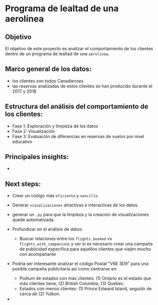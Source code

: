 # Programa de lealtad de una aerolínea

## Objetivo 
El objetivo de este proyecto es analizar el comportamiento de los clientes dentro de un programa de lealtad de una `aerolínea`. 

## Marco general de los datos:
- los clientes son todos Canadienses
- las reservas analizadas de estos clientes se han producido durante el 2017 y 2018

## Estructura del análisis del comportamiento de los clientes:
- Fase 1: Exploración y limpieza de los datos
- Fase 2: Visualización
- Fase 3: Evaluación de diferencias en reservas de vuelos por nivel educativo

## Principales insights:
- 


## Next steps:

- Crear un código más `eficiente` y `sencillo`.

- Generar `visualizaciones` atractivas e interactivas de los datos.

- generar un `.py` para que la limpieza y la creación de visualizaciones quede automatizada.

- Profundizar en el análisis de datos:
    - Buscar relaciones entre los `flights_booked` vs `flights_with_companions` y ver si es necesario crear una campaña de publicidad específica para aquellos clientes que viajen mucho con acompañante

- Podría ser interesante analizar el código Postal "V6E 3D9" para una posible campaña publicitaria así como centrarse en:
    - Podium de estados con más clientes: (1) Ontario es el estado que más clientes tiene, (2) British Columbia, (3) Quebec.
    - Estados con menos clientes: (1) Prince Edward Island, seguido de cerca de (2) Yulkon.
- 


